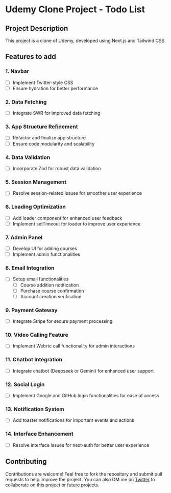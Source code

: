 # Udemy Clone Project - Todo List

## Project Description

This project is a clone of Udemy, developed using Next.js and Tailwind CSS.

## Features to add

### 1. Navbar

- [ ] Implement Twitter-style CSS
- [ ] Ensure hydration for better performance

### 2. Data Fetching

- [ ] Integrate SWR for improved data fetching

### 3. App Structure Refinement

- [ ] Refactor and finalize app structure
- [ ] Ensure code modularity and scalability

### 4. Data Validation

- [ ] Incorporate Zod for robust data validation

### 5. Session Management

- [ ] Resolve session-related issues for smoother user experience

### 6. Loading Optimization

- [ ] Add loader component for enhanced user feedback
- [ ] Implement setTimeout for loader to improve user experience

### 7. Admin Panel

- [ ] Develop UI for adding courses
- [ ] Implement admin functionalities

### 8. Email Integration

- [ ] Setup email functionalities
  - [ ] Course addition notification
  - [ ] Purchase course confirmation
  - [ ] Account creation verification

### 9. Payment Gateway

- [ ] Integrate Stripe for secure payment processing

### 10. Video Calling Feature

- [ ] Implement Webrtc call functionality for admin interactions

### 11. Chatbot Integration

- [ ] Integrate chatbot (Deepseek or Gemini) for enhanced user support

### 12. Social Login

- [ ] Implement Google and GitHub login functionalities for ease of access

### 13. Notification System

- [ ] Add toaster notifications for important events and actions

### 14. Interface Enhancement

- [ ] Resolve interface issues for next-auth for better user experience

## Contributing

Contributions are welcome! Feel free to fork the repository and submit pull requests to help improve the project. You can also DM me on [Twitter](https://x.com/amaan8429) to collaborate on this project or future projects.
